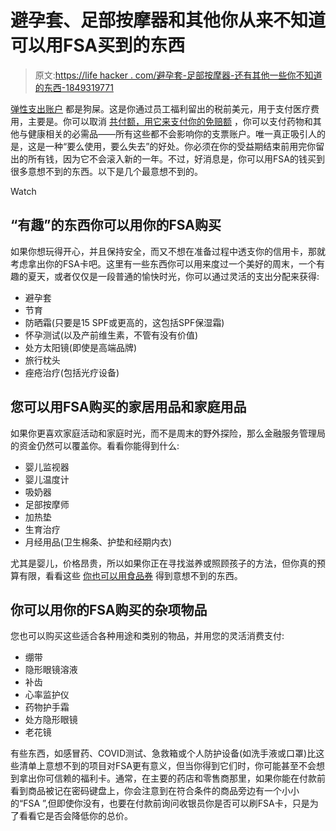 # 避孕套、足部按摩器和其他你从来不知道可以用FSA买到的东西

> 原文:[https://life hacker . com/避孕套-足部按摩器-还有其他一些你不知道的东西-1849319771](https://lifehacker.com/condoms-foot-massagers-and-other-things-you-never-kne-1849319771)

[弹性支出账户](https://lifehacker.com/use-your-fsa-money-to-donate-street-medic-supplies-1843907657) 都是狗屎。这是你通过员工福利留出的税前美元，用于支付医疗费用，主要是。你可以取消 [共付额，用它来支付你的免赔额](https://lifehacker.com/all-the-health-insurance-words-you-need-to-know-but-wer-1848688048) ，你可以支付药物和其他与健康相关的必需品——所有这些都不会影响你的支票账户。唯一真正吸引人的是，这是一种“要么使用，要么失去”的好处。你必须在你的受益期结束前用完你留出的所有钱，因为它不会滚入新的一年。不过，好消息是，你可以用FSA的钱买到很多意想不到的东西。以下是几个最意想不到的。

Watch

## **“有趣”的东西你可以用你的FSA购买**

如果你想玩得开心，并且保持安全，而又不想在准备过程中透支你的信用卡，那就考虑拿出你的FSA卡吧。这里有一些东西你可以用来度过一个美好的周末，一个有趣的夏天，或者仅仅是一段普通的愉快时光，你可以通过灵活的支出分配来获得:

*   避孕套
*   节育
*   防晒霜(只要是15 SPF或更高的，这包括SPF保湿霜)
*   怀孕测试(以及产前维生素，不管有没有价值)
*   处方太阳镜(即使是高端品牌)
*   旅行枕头
*   痤疮治疗(包括光疗设备)

## **您可以用FSA购买的家居用品和家庭用品**

如果你更喜欢家庭活动和家庭时光，而不是周末的野外探险，那么金融服务管理局的资金仍然可以覆盖你。看看你能得到什么:

*   婴儿监视器
*   婴儿温度计
*   吸奶器
*   足部按摩师
*   加热垫
*   生育治疗
*   月经用品(卫生棉条、护垫和经期内衣)

尤其是婴儿，价格昂贵，所以如果你正在寻找滋养或照顾孩子的方法，但你真的预算有限，看看这些 [你也可以用食品券](https://lifehacker.com/unexpected-things-you-can-buy-with-food-stamps-1848901836) 得到意想不到的东西。

## **你可以用你的FSA购买的杂项物品**

您也可以购买这些适合各种用途和类别的物品，并用您的灵活消费支付:

*   绷带
*   隐形眼镜溶液
*   补齿
*   心率监护仪
*   药物护手霜
*   处方隐形眼镜
*   老花镜

有些东西，如感冒药、COVID测试、急救箱或个人防护设备(如洗手液或口罩)比这些清单上意想不到的项目对FSA更有意义，但当你得到它们时，你可能甚至不会想到拿出你可信赖的福利卡。通常，在主要的药店和零售商那里，如果你能在付款前看到商品被记在密码键盘上，你会注意到在符合条件的商品旁边有一个小小的“FSA ”,但即使你没有，也要在付款前询问收银员你是否可以刷FSA卡，只是为了看看它是否会降低你的总价。